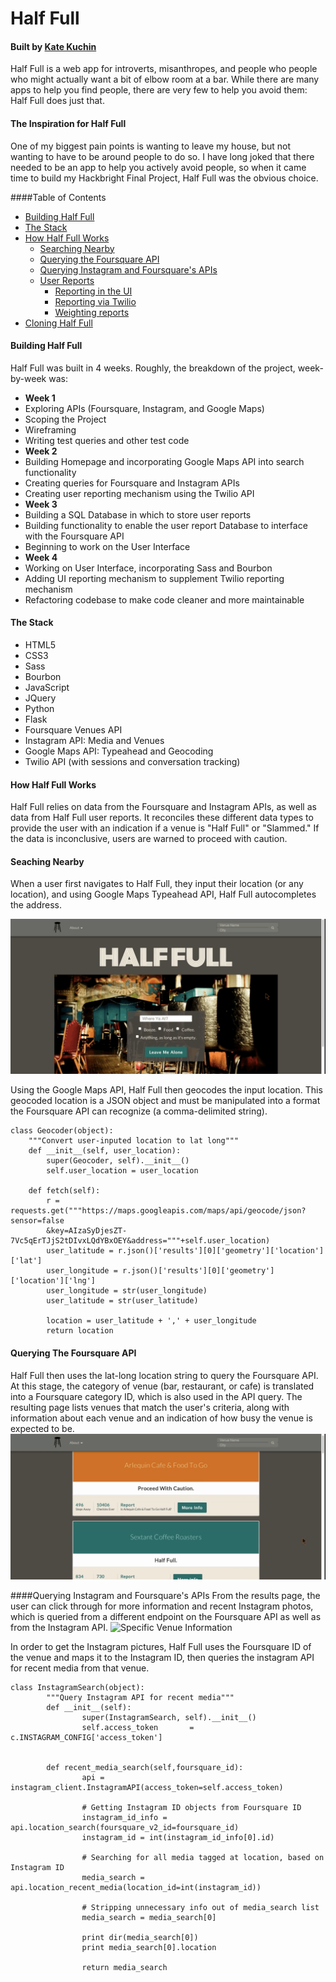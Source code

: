 Half Full
=========
#### Built by [Kate Kuchin](https://www.linkedin.com/in/katekuchin)
Half Full is a web app for introverts, misanthropes, and people who people who might actually want a bit of elbow room at a bar. While there are many apps to help you find people, there are very few to help you avoid them: Half Full does just that.

#### The Inspiration for Half Full
One of my biggest pain points is wanting to leave my house, but not wanting to have to be around people to do so. I have long joked that there needed to be an app to help you actively avoid people, so when it came time to build my Hackbright Final Project, Half Full was the obvious choice.


####Table of Contents
- [Building Half Full](#building-half-full)
- [The Stack](#the-stack)
- [How Half Full Works](#how-half-full-works)
  - [Searching Nearby](#searching-nearby)
  - [Querying the Foursquare API](#querying-the-foursquare-api)
  - [Querying Instagram and Foursquare's APIs](#querying-instagram-and-foursquares-apis)
  - [User Reports](#user-reports)
    - [Reporting in the UI](#reporting-in-the-UI)
    - [Reporting via Twilio](#reporting-via-twilio)
    - [Weighting reports](#weighting-reports)
- [Cloning Half Full](#cloning-half-full)

#### Building Half Full
Half Full was built in 4 weeks. Roughly, the breakdown of the project, week-by-week was:
-  <b>Week 1</b>
  -  Exploring APIs (Foursquare, Instagram, and Google Maps)
  -  Scoping the Project
  -  Wireframing
  -  Writing test queries and other test code
-  <b>Week 2</b>
  -  Building Homepage and incorporating Google Maps API into search functionality
  -  Creating queries for Foursquare and Instagram APIs
  -  Creating user reporting mechanism using the Twilio API
-  <b>Week 3</b>  
  -  Building a SQL Database in which to store user reports
  -  Building functionality to enable the user report Database to interface with the Foursquare API
  -  Beginning to work on the User Interface
-  <b>Week 4</b>
  -  Working on User Interface, incorporating Sass and Bourbon
  -  Adding UI reporting mechanism to supplement Twilio reporting mechanism
  -  Refactoring codebase to make code cleaner and more maintainable

#### The Stack
 -  HTML5
 -  CSS3
 -  Sass
 -  Bourbon
 -  JavaScript
 -  JQuery
 -  Python
 -  Flask
 -  Foursquare Venues API
 -  Instagram API: Media and Venues
 -  Google Maps API: Typeahead and Geocoding
 -  Twilio API (with sessions and conversation tracking)

#### How Half Full Works
Half Full relies on data from the Foursquare and Instagram APIs, as well as data from Half Full user reports. It reconciles these different data types to provide the user with an indication if a venue is "Half Full" or "Slammed." If the data is inconclusive, users are warned to proceed with caution.

#### Seaching Nearby
When a user first navigates to Half Full, they input their location (or any location), and using Google Maps Typeahead API, Half Full autocompletes the address.

<img src="/static/img/GoogleMapsTypeahead.gif" alt="HomepageTypeahead">

<br>

Using the Google Maps API, Half Full then geocodes the input location. This geocoded location is a JSON object and must be manipulated into a format the Foursquare API can recognize (a comma-delimited string).

```
class Geocoder(object):
	"""Convert user-inputed location to lat long"""
	def __init__(self, user_location):
		super(Geocoder, self).__init__()
		self.user_location = user_location

	def fetch(self):
		r = requests.get("""https://maps.googleapis.com/maps/api/geocode/json?sensor=false
		&key=AIzaSyDjesZT-7Vc5qErTJjS2tDIvxLQdYBxOEY&address="""+self.user_location)
		user_latitude = r.json()['results'][0]['geometry']['location']['lat']
		user_longitude = r.json()['results'][0]['geometry']['location']['lng']
		user_longitude = str(user_longitude)
		user_latitude = str(user_latitude)

		location = user_latitude + ',' + user_longitude
		return location

```
#### Querying The Foursquare API
Half Full then uses the lat-long location string to query the Foursquare API. At this stage, the category of venue (bar, restaurant, or cafe) is translated into a Foursquare category ID, which is also used in the API query. The resulting page lists venues that match the user's criteria, along with information about each venue and an indication of how busy the venue is expected to be.
<img src="/static/img/ResultsPage.gif" alt="ResultsPage">

####Querying Instagram and Foursquare's APIs
From the results page, the user can click through for more information and recent Instagram photos, which is queried from a different endpoint on the Foursquare API as well as from the Instagram API.
<img src="/static/img/SpecificVenue.gif" alt="Specific Venue Information">

In order to get the Instagram pictures, Half Full uses the Foursquare ID of the venue and maps it to the Instagram ID, then queries the instagram API for recent media from that venue.


```
class InstagramSearch(object):
        """Query Instagram API for recent media"""
        def __init__(self):
                super(InstagramSearch, self).__init__()
                self.access_token       = c.INSTAGRAM_CONFIG['access_token']
                

        def recent_media_search(self,foursquare_id):
                api = instagram_client.InstagramAPI(access_token=self.access_token)
                
                # Getting Instagram ID objects from Foursquare ID
                instagram_id_info = api.location_search(foursquare_v2_id=foursquare_id)
                instagram_id = int(instagram_id_info[0].id)
                
                # Searching for all media tagged at location, based on Instagram ID
                media_search = api.location_recent_media(location_id=int(instagram_id))
                
                # Stripping unnecessary info out of media_search list       
                media_search = media_search[0]

                print dir(media_search[0])
                print media_search[0].location

                return media_search
```
